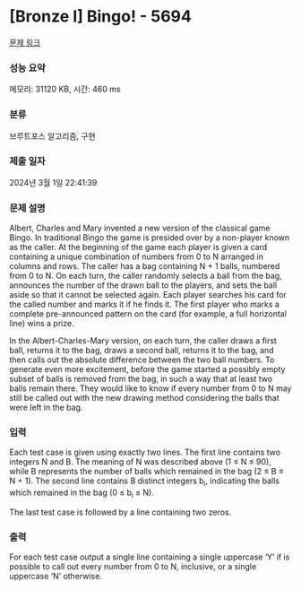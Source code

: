 # [Bronze I] Bingo! - 5694 

[문제 링크](https://www.acmicpc.net/problem/5694) 

### 성능 요약

메모리: 31120 KB, 시간: 460 ms

### 분류

브루트포스 알고리즘, 구현

### 제출 일자

2024년 3월 1일 22:41:39

### 문제 설명

<p>Albert, Charles and Mary invented a new version of the classical game Bingo. In traditional Bingo the game is presided over by a non-player known as the caller. At the beginning of the game each player is given a card containing a unique combination of numbers from 0 to N arranged in columns and rows. The caller has a bag containing N + 1 balls, numbered from 0 to N. On each turn, the caller randomly selects a ball from the bag, announces the number of the drawn ball to the players, and sets the ball aside so that it cannot be selected again. Each player searches his card for the called number and marks it if he finds it. The first player who marks a complete pre-announced pattern on the card (for example, a full horizontal line) wins a prize.</p>

<p>In the Albert-Charles-Mary version, on each turn, the caller draws a first ball, returns it to the bag, draws a second ball, returns it to the bag, and then calls out the absolute difference between the two ball numbers. To generate even more excitement, before the game started a possibly empty subset of balls is removed from the bag, in such a way that at least two balls remain there. They would like to know if every number from 0 to N may still be called out with the new drawing method considering the balls that were left in the bag.</p>

### 입력 

 <p>Each test case is given using exactly two lines. The first line contains two integers N and B. The meaning of N was described above (1 ≤ N ≤ 90), while B represents the number of balls which remained in the bag (2 ≤ B ≤ N + 1). The second line contains B distinct integers b<sub>i</sub>, indicating the balls which remained in the bag (0 ≤ b<sub>i</sub> ≤ N).</p>

<p>The last test case is followed by a line containing two zeros.</p>

### 출력 

 <p>For each test case output a single line containing a single uppercase ‘Y’ if is possible to call out every number from 0 to N, inclusive, or a single uppercase ‘N’ otherwise.</p>

